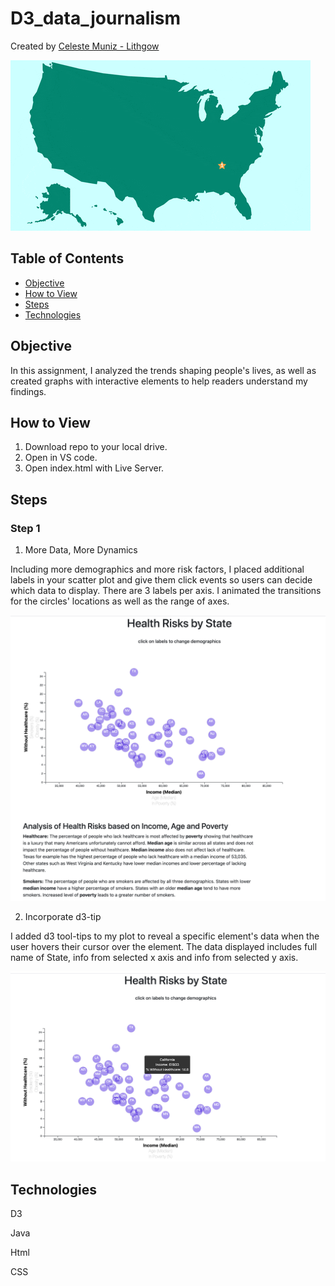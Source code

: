 # D3_data_journalism

Created by [Celeste Muniz - Lithgow](https://github.com/celeste1030)

![us map](Images/usa.gif) 

## Table of Contents
* [Objective](#objective)
* [How to View](#how-to-view)
* [Steps](#steps)
* [Technologies](#technologies)

## Objective

In this assignment, I analyzed the trends shaping people's lives, as well as created graphs with interactive elements to help readers understand my findings.

## How to View

1. Download repo to your local drive.
2. Open in VS code.
3. Open index.html with Live Server.

## Steps

### Step 1

1. More Data, More Dynamics

Including more demographics and more risk factors, I placed additional labels in your scatter plot and give them click events so users can decide which data to display. There are 3 labels per axis. I animated the transitions for the circles' locations as well as the range of axes.

![screenshot](Images/d3screen.png) 

2. Incorporate d3-tip

I added d3 tool-tips to my plot to reveal a specific element's data when the user hovers their cursor over the element. The data displayed includes full name of State, info from selected x axis and info from selected y axis.

![tooltip](Images/d3tooltip.png) 

## Technologies

D3

Java

Html

CSS


